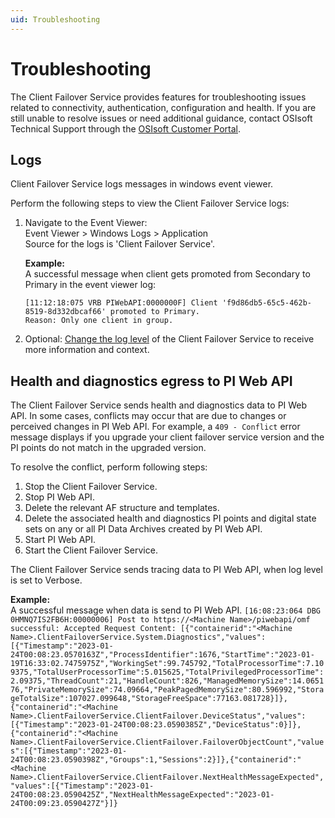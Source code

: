 ```yaml
---
uid: Troubleshooting
---
```


# Troubleshooting

The Client Failover Service provides features for troubleshooting issues related to connectivity, authentication, configuration and health. If you are still unable to resolve issues or need additional guidance, contact OSIsoft Technical Support through the [OSIsoft Customer Portal](https://my.osisoft.com/).

## Logs

Client Failover Service logs messages in windows event viewer.

Perform the following steps to view the Client Failover Service logs:

1. Navigate to the Event Viewer: <br> 
   Event Viewer > Windows Logs > Application <br>
   Source for the logs is 'Client Failover Service'.
   
   **Example:**<br> A successful message when client gets promoted from Secondary to Primary in the event viewer log:

    ```
    [11:12:18:075 VRB PIWebAPI:0000000F] Client 'f9d86db5-65c5-462b-8519-8d332dbcaf66' promoted to Primary. 
    Reason: Only one client in group.
    ```

2. Optional: [Change the log level](xref:LogLevels) of the Client Failover Service to receive more information and context. 

## Health and diagnostics egress to PI Web API

The Client Failover Service sends health and diagnostics data to PI Web API. In some cases, conflicts may occur that are due to changes or perceived changes in PI      Web API. For example, a `409 - Conflict` error message displays if you upgrade your client failover service version and the PI points do not match in the upgraded      version.

To resolve the conflict, perform following steps:

1. Stop the Client Failover Service.
2. Stop PI Web API.
3. Delete the relevant AF structure and templates.
4. Delete the associated health and diagnostics PI points and digital state sets on any or all PI Data Archives created by PI Web API.
5. Start PI Web API.
6. Start the Client Failover Service.

The Client Failover Service sends tracing data to PI Web API, when log level is set to Verbose.
   
   **Example:**<br> A successful message when data is send to PI Web API.
    ```
    [16:08:23:064 DBG 0HMNQ7IS2FB6H:00000006] Post to https://<Machine Name>/piwebapi/omf successful: Accepted
   Request Content: [{"containerid":"<Machine Name>.ClientFailoverService.System.Diagnostics","values":[{"Timestamp":"2023-01-24T00:08:23.0570163Z","ProcessIdentifier":1676,"StartTime":"2023-01-19T16:33:02.7475975Z","WorkingSet":99.745792,"TotalProcessorTime":7.109375,"TotalUserProcessorTime":5.015625,"TotalPrivilegedProcessorTime":2.09375,"ThreadCount":21,"HandleCount":826,"ManagedMemorySize":14.065176,"PrivateMemorySize":74.09664,"PeakPagedMemorySize":80.596992,"StorageTotalSize":107027.099648,"StorageFreeSpace":77163.081728}]},{"containerid":"<Machine Name>.ClientFailoverService.ClientFailover.DeviceStatus","values":[{"Timestamp":"2023-01-24T00:08:23.0590385Z","DeviceStatus":0}]},{"containerid":"<Machine Name>.ClientFailoverService.ClientFailover.FailoverObjectCount","values":[{"Timestamp":"2023-01-24T00:08:23.0590398Z","Groups":1,"Sessions":2}]},{"containerid":"<Machine Name>.ClientFailoverService.ClientFailover.NextHealthMessageExpected","values":[{"Timestamp":"2023-01-24T00:08:23.0590425Z","NextHealthMessageExpected":"2023-01-24T00:09:23.0590427Z"}]}  
    ```
